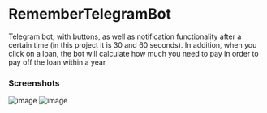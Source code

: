 # RememberTelegramBot

Telegram bot, with buttons, as well as notification functionality after a certain time (in this project it is 30 and 60 seconds). In addition, when you click on a loan, the bot will calculate how much you need to pay in order to pay off the loan within a year

### Screenshots

![image](https://user-images.githubusercontent.com/102688997/161045234-a31c83c9-bc3a-4919-88c3-308b198b7d64.png)
![image](https://user-images.githubusercontent.com/102688997/161045292-cca79220-98e5-4654-9c13-d6ab9c0ad7c5.png)
